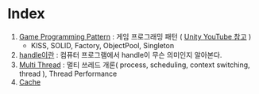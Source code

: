 # Index
1. [Game Programming Pattern](GameProgrammingPatterns/README.md) : 게임 프로그래밍 패턴 ( [Unity YouTube 참고](https://youtu.be/J6F8plGUqv8?si=sqbVHAUaVpvBQG_7) )
   - KISS, SOLID, Factory, ObjectPool, Singleton
2. [handle이란](1_handle.md) : 컴퓨터 프로그램에서 handle이 무슨 의미인지 알아본다.
3. [Multi Thread](2_Multi_Thread.md) : 멀티 쓰레드 개론( process, scheduling, context switching, thread ), Thread Performance
4. [Cache](3_Cache.md)


